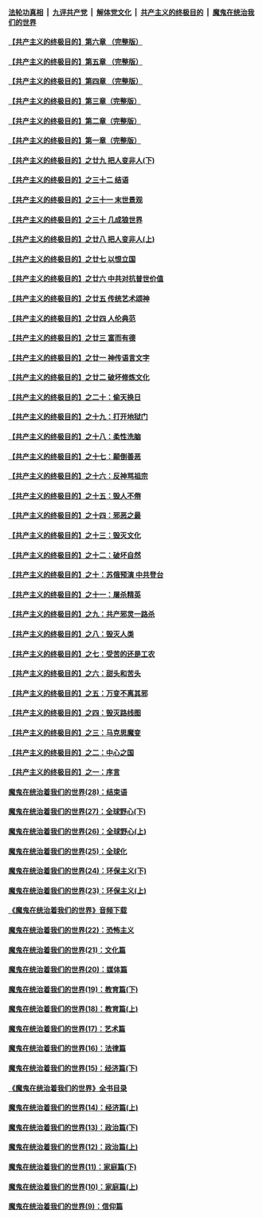 ####  [法轮功真相](../../../../basic/blob/master/README.md?t=05130803) &nbsp;|&nbsp; [九评共产党](../../../../9ping.md/blob/master/README.md?t=05130803) &nbsp;|&nbsp; [解体党文化](../../../../jtdwh.md/blob/master/README.md?t=05130803)  &nbsp;|&nbsp; [共产主义的终极目的](../../../../gczydzjmd.md/blob/master/README.md?t=05130803) &nbsp;|&nbsp; [魔鬼在统治我们的世界](../../../../mgztzwmdsj.md/blob/master/README.md?t=05130803) 

#### [【共产主义的终极目的】第六章 （完整版）](../pages/nsc422/n11428913.md?t=05130803) 

#### [【共产主义的终极目的】第五章 （完整版）](../pages/nsc422/n11428912.md?t=05130803) 

#### [【共产主义的终极目的】第四章 （完整版）](../pages/nsc422/n11428907.md?t=05130803) 

#### [【共产主义的终极目的】第三章（完整版）](../pages/nsc422/n11428848.md?t=05130803) 

#### [【共产主义的终极目的】第二章（完整版）](../pages/nsc422/n11428831.md?t=05130803) 

#### [【共产主义的终极目的】第一章（完整版）](../pages/nsc422/n11417651.md?t=05130803) 

#### [【共产主义的终极目的】之廿九 把人变非人(下)](../pages/nsc422/n11344140.md?t=05130803) 

#### [【共产主义的终极目的】之三十二 结语](../pages/nsc422/n11360535.md?t=05130803) 

#### [【共产主义的终极目的】之三十一 末世景观](../pages/nsc422/n11351129.md?t=05130803) 

#### [【共产主义的终极目的】之三十 几成狼世界](../pages/nsc422/n11348280.md?t=05130803) 

#### [【共产主义的终极目的】之廿八 把人变非人(上)](../pages/nsc422/n11340492.md?t=05130803) 

#### [【共产主义的终极目的】之廿七 以恨立国](../pages/nsc422/n11336944.md?t=05130803) 

#### [【共产主义的终极目的】之廿六 中共对抗普世价值](../pages/nsc422/n11324785.md?t=05130803) 

#### [【共产主义的终极目的】之廿五 传统艺术颂神](../pages/nsc422/n11296396.md?t=05130803) 

#### [【共产主义的终极目的】之廿四 人伦典范](../pages/nsc422/n11296397.md?t=05130803) 

#### [【共产主义的终极目的】之廿三 富而有德](../pages/nsc422/n11283598.md?t=05130803) 

#### [【共产主义的终极目的】之廿一 神传语言文字](../pages/nsc422/n11263265.md?t=05130803) 

#### [【共产主义的终极目的】之廿二 破坏修炼文化](../pages/nsc422/n11245728.md?t=05130803) 

#### [【共产主义的终极目的】之二十：偷天换日](../pages/nsc422/n11238846.md?t=05130803) 

#### [【共产主义的终极目的】之十九：打开地狱门](../pages/nsc422/n11206376.md?t=05130803) 

#### [【共产主义的终极目的】之十八：柔性洗脑](../pages/nsc422/n11199994.md?t=05130803) 

#### [【共产主义的终极目的】之十七：颠倒善恶](../pages/nsc422/n11179782.md?t=05130803) 

#### [【共产主义的终极目的】之十六：反神骂祖宗](../pages/nsc422/n11166798.md?t=05130803) 

#### [【共产主义的终极目的】之十五：毁人不倦](../pages/nsc422/n11166792.md?t=05130803) 

#### [【共产主义的终极目的】之十四：邪恶之最](../pages/nsc422/n11150249.md?t=05130803) 

#### [【共产主义的终极目的】之十三：毁灭文化](../pages/nsc422/n11135227.md?t=05130803) 

#### [【共产主义的终极目的】之十二：破坏自然](../pages/nsc422/n11135214.md?t=05130803) 

#### [【共产主义的终极目的】之十：苏俄预演 中共登台](../pages/nsc422/n11118424.md?t=05130803) 

#### [【共产主义的终极目的】之十一：屠杀精英](../pages/nsc422/n11118442.md?t=05130803) 

#### [【共产主义的终极目的】之九：共产邪灵一路杀](../pages/nsc422/n11114139.md?t=05130803) 

#### [【共产主义的终极目的】之八：毁灭人类](../pages/nsc422/n11108503.md?t=05130803) 

#### [【共产主义的终极目的】之七：受苦的还是工农](../pages/nsc422/n11101809.md?t=05130803) 

#### [【共产主义的终极目的】之六：甜头和苦头](../pages/nsc422/n11096971.md?t=05130803) 

#### [【共产主义的终极目的】之五：万变不离其邪](../pages/nsc422/n11091285.md?t=05130803) 

#### [【共产主义的终极目的】之四：毁灭路线图](../pages/nsc422/n11086284.md?t=05130803) 

#### [【共产主义的终极目的】之三：马克思魔变](../pages/nsc422/n11061941.md?t=05130803) 

#### [【共产主义的终极目的】之二：中心之国](../pages/nsc422/n11047728.md?t=05130803) 

#### [【共产主义的终极目的】之一：序言](../pages/nsc422/n11086077.md?t=05130803) 

#### [魔鬼在统治着我们的世界(28)：结束语](../pages/nsc422/n10936246.md?t=05130803) 

#### [魔鬼在统治着我们的世界(27)：全球野心(下)](../pages/nsc422/n10928319.md?t=05130803) 

#### [魔鬼在统治着我们的世界(26)：全球野心(上)](../pages/nsc422/n10900318.md?t=05130803) 

#### [魔鬼在统治着我们的世界(25)：全球化](../pages/nsc422/n10788205.md?t=05130803) 

#### [魔鬼在统治着我们的世界(24)：环保主义(下)](../pages/nsc422/n10695307.md?t=05130803) 

#### [魔鬼在统治着我们的世界(23)：环保主义(上)](../pages/nsc422/n10688613.md?t=05130803) 

#### [《魔鬼在统治着我们的世界》音频下载](../pages/nsc422/n10635553.md?t=05130803) 

#### [魔鬼在统治着我们的世界(22)：恐怖主义](../pages/nsc422/n10614727.md?t=05130803) 

#### [魔鬼在统治着我们的世界(21)：文化篇](../pages/nsc422/n10597706.md?t=05130803) 

#### [魔鬼在统治着我们的世界(20)：媒体篇](../pages/nsc422/n10586579.md?t=05130803) 

#### [魔鬼在统治着我们的世界(19)：教育篇(下)](../pages/nsc422/n10564808.md?t=05130803) 

#### [魔鬼在统治着我们的世界(18)：教育篇(上)](../pages/nsc422/n10526970.md?t=05130803) 

#### [魔鬼在统治着我们的世界(17)：艺术篇](../pages/nsc422/n10499093.md?t=05130803) 

#### [魔鬼在统治着我们的世界(16)：法律篇](../pages/nsc422/n10485969.md?t=05130803) 

#### [魔鬼在统治着我们的世界(15)：经济篇(下)](../pages/nsc422/n10469975.md?t=05130803) 

#### [《魔鬼在统治着我们的世界》全书目录](../pages/nsc422/n10464261.md?t=05130803) 

#### [魔鬼在统治着我们的世界(14)：经济篇(上)](../pages/nsc422/n10457370.md?t=05130803) 

#### [魔鬼在统治着我们的世界(13)：政治篇(下)](../pages/nsc422/n10448270.md?t=05130803) 

#### [魔鬼在统治着我们的世界(12)：政治篇(上)](../pages/nsc422/n10444576.md?t=05130803) 

#### [魔鬼在统治着我们的世界(11)：家庭篇(下)](../pages/nsc422/n10440961.md?t=05130803) 

#### [魔鬼在统治着我们的世界(10)：家庭篇(上)](../pages/nsc422/n10435448.md?t=05130803) 

#### [魔鬼在统治着我们的世界(9)：信仰篇](../pages/nsc422/n10432159.md?t=05130803) 


